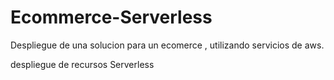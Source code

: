 # Ecommerce-Serverless


Despliegue de una solucion para un ecomerce , utilizando servicios de aws.

despliegue de recursos Serverless

